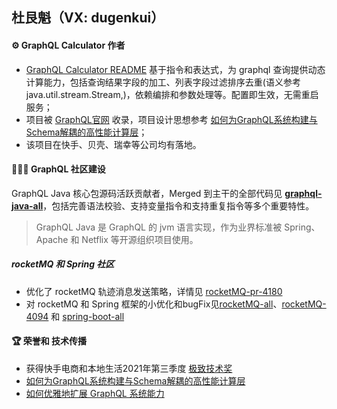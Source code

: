 

## 杜艮魁（VX: dugenkui）

#### ⚙ GraphQL Calculator 作者
- [GraphQL Calculator README](https://github.com/graphql-calculator/graphql-calculator) 基于指令和表达式，为 graphql 查询提供动态计算能力，包括查询结果字段的加工、列表字段过滤排序去重(语义参考 java.util.stream.Stream,)，依赖编排和参数处理等。配置即生效，无需重启服务；
- 项目被 [GraphQL官网](https://graphql.org/code/#java-kotlin) 收录，项目设计思想参考 [如何为GraphQL系统构建与Schema解耦的高性能计算层](https://mp.weixin.qq.com/s/cwtKxuE5yHD1_kxejrV9Cw)；
- 该项目在快手、贝壳、瑞幸等公司均有落地。


#### 👷🏻‍♂️ GraphQL 社区建设

GraphQL Java 核心包源码活跃贡献者，Merged 到主干的全部代码见 [**graphql-java-all**](https://github.com/graphql-java/graphql-java/graphs/contributors?from=2020-03-02&to=2022-04-19&type=c)，包括完善语法校验、支持变量指令和支持重复指令等多个重要特性。
> GraphQL Java 是 GraphQL 的 jvm 语言实现，作为业界标准被 Spring、Apache 和 Netflix 等开源组织项目使用。

##### rocketMQ 和 Spring 社区
- 优化了 rocketMQ 轨迹消息发送策略，详情见 [rocketMQ-pr-4180](https://github.com/apache/rocketmq/pull/4180)
- 对 rocketMQ 和 Spring 框架的小优化和bugFix见[rocketMQ-all](https://github.com/apache/rocketmq/commits?author=dugenkui03)、[rocketMQ-4094](https://github.com/apache/rocketmq/pull/4094) 和 [spring-boot-all](https://github.com/spring-projects/spring-boot/commits?author=dugenkui03)

#### 🏆 荣誉和 技术传播
- 获得快手电商和本地生活2021年第三季度 [极致技术奖](https://github.com/graphql-calculator/graphql-calculator/blob/main/static/awards_ks.jpg)
- [如何为GraphQL系统构建与Schema解耦的高性能计算层](https://mp.weixin.qq.com/s/cwtKxuE5yHD1_kxejrV9Cw)
- [如何优雅地扩展 GraphQL 系统能力](https://mp.weixin.qq.com/s/gb4VmvPaBeq8fxRx1A-qAA)


